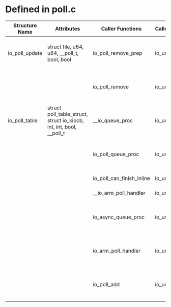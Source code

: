 # Defined in poll.c

| Structure Name | Attributes | Caller Functions | Caller Source | Usage |
| - | - | - | - | - |
| io_poll_update | struct file, u64, u64, __poll_t, bool, bool | io_poll_remove_prep | io_uring/poll.c | function parameter, initialized local variable |
| | | io_poll_remove | io_uring/poll.c | function parameter, initialized local variable |
| io_poll_table | struct poll_table_struct, struct io_kiocb, int, int, bool, __poll_t | __io_queue_proc | io_uring/poll.c | function parameter |
| | | io_poll_queue_proc | io_uring/poll.c | function parameter, initialized local variable |
| | | io_poll_can_finish_inline | io_uring/poll.c | function parameter |
| | | __io_arm_poll_handler | io_uring/poll.c | function parameter |
| | | io_async_queue_proc | io_uring/poll.c | function parameter, initialized local variable |
| | | io_arm_poll_handler | io_uring/poll.c | function parameter, declared local variable |
| | | io_poll_add | io_uring/poll.c | function parameter, declared local variable |
